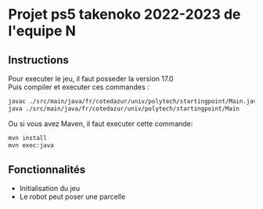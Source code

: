 # Projet ps5 takenoko 2022-2023 de l'equipe N  

## Instructions  

Pour executer le jeu, il faut posseder la version 17.0  
Puis compiler et executer ces commandes :  
```sh
javac ./src/main/java/fr/cotedazur/univ/polytech/startingpoint/Main.java
java ./src/main/java/fr/cotedazur/univ/polytech/startingpoint/Main
```
Ou si vous avez Maven, il faut executer cette commande:  
```sh
mvn install  
mvn exec:java  
```

## Fonctionnalités  
* Initialisation du jeu  
* Le robot peut poser une parcelle  
